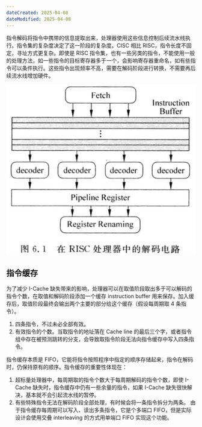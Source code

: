 ```yaml
---
dateCreated: 2025-04-08
dateModified: 2025-04-08
---
```


指令解码将指令中携带的信息提取出来，处理器使用这些信息控制后续流水线执行。指令集的复杂度决定了这一阶段的复杂度。CISC 相比 RISC，指令长度不固定，寻址方式更复杂。即使是 RISC 指令集，也有一些另类的指令，不能使用一般的处理方法，如一些指令的目标寄存器多于一个，会影响寄存器重命名，如有些指令可以条件执行。这些指令出现频率不高，需要在解码阶段进行转换，不需要再后续流水线增加硬件。

![](assets/ch6%20解码/RISC解码.png)

## 指令缓存

为了减少 I-Cache 缺失带来的影响，处理器可以在取值阶段取出多于可以解码的指令个数，在取值和解码阶段添加一个缓存 instruction buffer 用来保存。加入缓存后，取值阶段最终会输出两个主要的部分给这个缓存（假设每周期取 4 条指令）。

1. 四条指令，不过未必全部有效。
2. 有效指令的个数。当取指令的地址落在 Cache line 的最后三个字，或者指令组中存在被预测跳转的分支，会导致取指令阶段无法向指令缓存中写入四条指令。

指令缓存本质是 FIFO，它能将指令按照程序中指定的顺序存储起来，指令在解码时，仍保持原有的顺序。指令缓存的重要性体现在：

1. 超标量处理器中，每周期取的指令个数大于每周期解码的指令个数，即使 I-Cache 缺失时，指令缓存中仍有一些余量的指令，如果 I-Cache 缺失很快解决，基本就不会引起流水线的暂停。
2. 有些特殊指令无法在解码阶段全部处理，有时候会将一条指令拆分为两条。
由于指令缓存每周期可以写入、读出多条指令，它是个多端口 FIFO，但是实际设计会使用交叠 interleaving 的方式用单端口 FIFO 实现这个功能。
